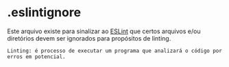 # .eslintignore

Este arquivo existe para sinalizar ao [ESLint](https://eslint.org/) que certos arquivos e/ou diretórios devem ser ignorados para propósitos de linting.

`Linting: é processo de executar um programa que analizará o código por erros em potencial.`

<docmeta name="displayName" value=".eslintignore">
